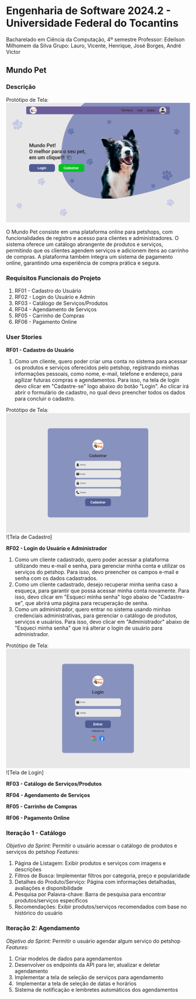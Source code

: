 # Engenharia de Software 2024.2 - Universidade Federal do Tocantins
 Bacharelado em Ciência da Computação, 4º semestre
 Professor: Edeilson Milhomem da Silva
 Grupo: Lauro, Vicente, Henrique, José Borges, André Victor

## Mundo Pet
### Descrição 
Protótipo de Tela:
![Tela de Inicial](./images/main.png)

O Mundo Pet consiste em uma plataforma online para petshops, com funcionalidades de registro e acesso para clientes e administradores. O sistema oferece um catálogo abrangente de produtos e serviços, permitindo que os clientes agendem serviços e adicionem itens ao carrinho de compras. A plataforma também integra um sistema de pagamento online, garantindo uma experiência de compra prática e segura.

### Requisitos Funcionais do Projeto

1.  RF01 - Cadastro do Usuário
2.  RF02 - Login do Usuário e Admin
3.  RF03 - Catálogo de Serviços/Produtos
4.  RF04 - Agendamento de Serviços
5.  RF05 - Carrinho de Compras
6.  RF06 - Pagamento Online

### User Stories

**RF01 - Cadastro do Usuário** 
1. Como um cliente, quero poder criar uma conta no sistema para acessar os produtos e serviços oferecidos pelo petshop, registrando minhas informações pessoais, como nome, e-mail, telefone e endereço, para agilizar futuras compras e agendamentos. Para isso, na tela de login devo clicar em "Cadastre-se" logo abaixo do botão "Login". Ao clicar irá abrir o formulário de cadastro, no qual devo preencher todos os dados para concluir o cadastro.
 
 Protótipo de Tela:
 ![Tela de Login Usuário](./images/cadastro.png)
 ![Tela de Cadastro]

 **RF02 - Login do Usuário e Administrador**
 1. Como um cliente cadastrado, quero poder acessar a plataforma utilizando meu e-mail e senha, para gerenciar minha conta e utilizar os serviços do petshop. Para isso, devo preencher os campos e-mail e senha com os dados cadastrados.
 2. Como um cliente cadastrado, desejo recuperar minha senha caso a esqueça, para garantir que possa acessar minha conta novamente. Para isso, devo clicar em "Esqueci minha senha" logo abaixo de "Cadastre-se", que abrirá uma página para recuperação de senha.
 3. Como um administrador, quero entrar no sistema usando minhas credenciais administrativas, para gerenciar o catálogo de produtos, serviços e usuários. Para isso, devo clicar em "Administrador" abaixo de "Esqueci minha senha" que irá alterar o login de usuário para administrador.
 
 Protótipo de Tela: 
 ![Tela de Login Usuário](./images/login.png)
 ![Tela de Login]

**RF03 - Catálogo de Serviços/Produtos**


**RF04 - Agendamento de Serviços**


**RF05 - Carrinho de Compras**


**RF06 - Pagamento Online**


### Iteração 1 - Catálogo 
*Objetivo da Sprint:* Permitir o usuário acessar o catálogo de produtos e serviços do petshop
*Features:*
1. Página de Listagem: Exibir produtos e serviços com imagens e descrições
2. Filtros de Busca: Implementar filtros por categoria, preço e popularidade
3. Detalhes do Produto/Serviço: Página com informações detalhadas, avaliações e disponibilidade
4. Pesquisa por Palavra-chave: Barra de pesquisa para encontrar produtos/serviços específicos
5. Recomendações: Exibir produtos/serviços recomendados com base no histórico do usuário

### Iteração 2: Agendamento 

*Objetivo da Sprint:* Permitir o usuário agendar algum serviço do petshop
*Features:*
1. Criar modelos de dados para agendamentos
2. Desenvolver os endpoints da API para ler, atualizar e deletar agendamento
3. Implementar a tela de seleção de serviços para agendamento
4.  Implementar a tela de seleção de datas e horários
5. Sistema de notificação e lembretes automáticos dos agendamentos

